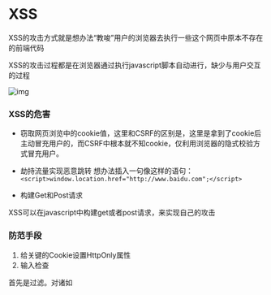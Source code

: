 # XSS

XSS的攻击方式就是想办法“教唆”用户的浏览器去执行一些这个网页中原本不存在的前端代码

XSS的攻击过程都是在浏览器通过执行javascript脚本自动进行，缺少与用户交互的过程

![img](https://segmentfault.com/img/remote/1460000012693785?w=1031&h=767)

### XSS的危害

- 窃取网页浏览中的cookie值，这里和CSRF的区别是，这里是拿到了cookie后主动冒充用户的，而CSRF中根本就不知cookie，仅利用浏览器的隐式校验方式冒充用户。

- 劫持流量实现恶意跳转
想办法插入一句像这样的语句：`<script>window.location.href="http://www.baidu.com";</script>`

- 构建Get和Post请求

XSS可以在javascript中构建get或者post请求，来实现自己的攻击

### 防范手段
1. 给关键的Cookie设置HttpOnly属性
2. 输入检查

首先是过滤。对诸如<script>、<img>、<a>等标签进行过滤。

其次是编码。像一些常见的符号，如<>在输入的时候要对其进行转换编码，这样做浏览器是不会对该标签进行解释执行的，同时也不影响显示效果。

最后是限制。通过以上的案例我们不难发现xss攻击要能达成往往需要较长的字符串，因此对于一些可以预期的输入可以通过限制长度强制截断来进行防御。

3. 输出检查

一般说来，除了富文本输出之外，在变量输出到HTML页面时，可以使用编码或者转义的方式来防御XSS攻击


